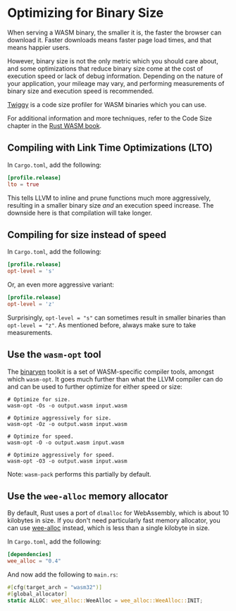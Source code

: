 # Optimizing for Binary Size

When serving a WASM binary, the smaller it is, the faster the
browser can download it. Faster downloads means faster page load times,
and that means happier users.

However, binary size is not the only metric which you should care about, and
some optimizations that reduce binary size come at the cost of execution
speed or lack of debug information. Depending on the nature of your
application, your mileage may vary, and performing measurements of binary size
and execution speed is recommended.

[Twiggy](https://github.com/rustwasm/twiggy) is a code size profiler for WASM
binaries which you can use.

For additional information and more techniques, refer to the Code Size chapter in the [Rust WASM book](https://rustwasm.github.io/docs/book/reference/code-size.html).

## Compiling with Link Time Optimizations (LTO)

In `Cargo.toml`, add the following:

```toml
[profile.release]
lto = true
```

This tells LLVM to inline and prune functions much more aggressively, resulting
in a smaller binary size _and_ an execution speed increase. The downside here
is that compilation will take longer.

## Compiling for size instead of speed

In `Cargo.toml`, add the following:

```toml
[profile.release]
opt-level = 's'
```

Or, an even more aggressive variant:

```toml
[profile.release]
opt-level = 'z'
```

Surprisingly, `opt-level = "s"` can sometimes result in smaller binaries than `opt-level = "z"`. As mentioned before, always make sure to take measurements.

## Use the `wasm-opt` tool

The [binaryen](https://github.com/WebAssembly/binaryen) toolkit is a set of
WASM-specific compiler tools, amongst which `wasm-opt`. It goes much further
than what the LLVM compiler can do and can be used to further optimize for
either speed or size:

```shell
# Optimize for size.
wasm-opt -Os -o output.wasm input.wasm

# Optimize aggressively for size.
wasm-opt -Oz -o output.wasm input.wasm

# Optimize for speed.
wasm-opt -O -o output.wasm input.wasm

# Optimize aggressively for speed.
wasm-opt -O3 -o output.wasm input.wasm
```

Note: `wasm-pack` performs this partially by default.

## Use the `wee-alloc` memory allocator

By default, Rust uses a port of `dlmalloc` for WebAssembly, which is about 10
kilobytes in size. If you don't need particularly fast memory allocator, you
can use [wee-alloc](https://github.com/rustwasm/wee_alloc) instead, which is less than a single kilobyte in size.

In `Cargo.toml`, add the following:

```toml
[dependencies]
wee_alloc = "0.4"
```

And now add the following to `main.rs`:

```rust
#[cfg(target_arch = "wasm32")]
#[global_allocator]
static ALLOC: wee_alloc::WeeAlloc = wee_alloc::WeeAlloc::INIT;
```
